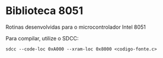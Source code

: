 # Biblioteca 8051
Rotinas desenvolvidas para o microcontrolador Intel 8051

Para compilar, utilize o SDCC:
```
sdcc --code-loc 0xA000 --xram-loc 0x8000 <codigo-fonte.c>
```
